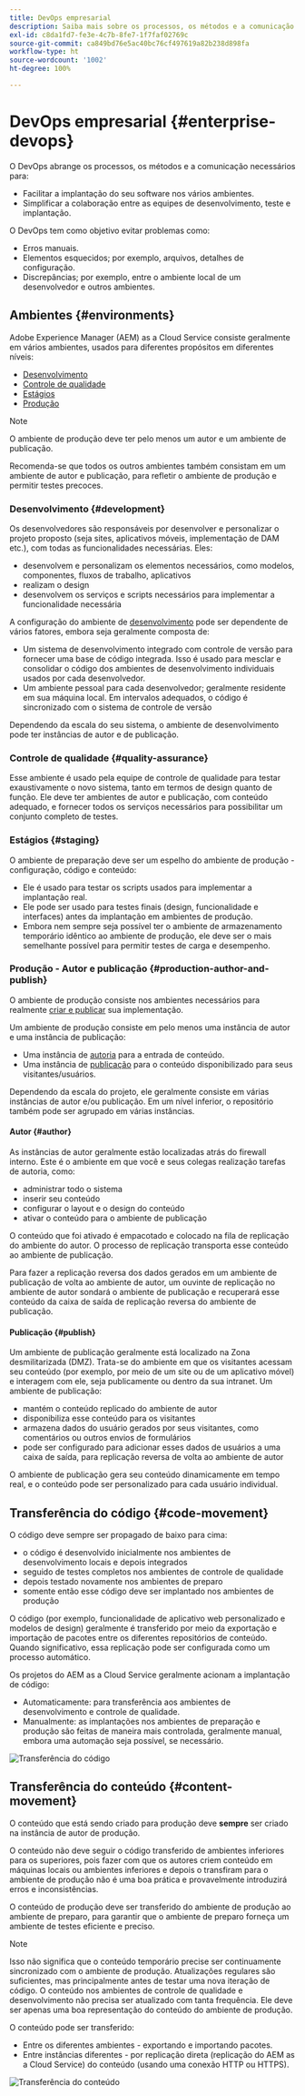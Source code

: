 ```yaml
---
title: DevOps empresarial
description: Saiba mais sobre os processos, os métodos e a comunicação necessários para facilitar a implantação e simplificar a colaboração.
exl-id: c8da1fd7-fe3e-4c7b-8fe7-1f7faf02769c
source-git-commit: ca849bd76e5ac40bc76cf497619a82b238d898fa
workflow-type: ht
source-wordcount: '1002'
ht-degree: 100%

---
```


# DevOps empresarial {#enterprise-devops}

O DevOps abrange os processos, os métodos e a comunicação necessários para:

* Facilitar a implantação do seu software nos vários ambientes.
* Simplificar a colaboração entre as equipes de desenvolvimento, teste e implantação.

O DevOps tem como objetivo evitar problemas como:

* Erros manuais.
* Elementos esquecidos; por exemplo, arquivos, detalhes de configuração.
* Discrepâncias; por exemplo, entre o ambiente local de um desenvolvedor e outros ambientes.

## Ambientes {#environments}

Adobe Experience Manager (AEM) as a Cloud Service consiste geralmente em vários ambientes, usados para diferentes propósitos em diferentes níveis:

* [Desenvolvimento](#development)
* [Controle de qualidade](#quality-assurance)
* [Estágios](#staging)
* [Produção](#production-author-and-publish)

>[!NOTE]
>
>O ambiente de produção deve ter pelo menos um autor e um ambiente de publicação.
>
>Recomenda-se que todos os outros ambientes também consistam em um ambiente de autor e publicação, para refletir o ambiente de produção e permitir testes precoces.

### Desenvolvimento {#development}

Os desenvolvedores são responsáveis por desenvolver e personalizar o projeto proposto (seja sites, aplicativos móveis, implementação de DAM etc.), com todas as funcionalidades necessárias. Eles:

* desenvolvem e personalizam os elementos necessários, como modelos, componentes, fluxos de trabalho, aplicativos
* realizam o design
* desenvolvem os serviços e scripts necessários para implementar a funcionalidade necessária

A configuração do ambiente de [desenvolvimento](/help/implementing/developing/introduction/development-guidelines.md) pode ser dependente de vários fatores, embora seja geralmente composta de:

* Um sistema de desenvolvimento integrado com controle de versão para fornecer uma base de código integrada. Isso é usado para mesclar e consolidar o código dos ambientes de desenvolvimento individuais usados por cada desenvolvedor.
* Um ambiente pessoal para cada desenvolvedor; geralmente residente em sua máquina local. Em intervalos adequados, o código é sincronizado com o sistema de controle de versão

Dependendo da escala do seu sistema, o ambiente de desenvolvimento pode ter instâncias de autor e de publicação.

### Controle de qualidade {#quality-assurance}

Esse ambiente é usado pela equipe de controle de qualidade para testar exaustivamente o novo sistema, tanto em termos de design quanto de função. Ele deve ter ambientes de autor e publicação, com conteúdo adequado, e fornecer todos os serviços necessários para possibilitar um conjunto completo de testes.

### Estágios {#staging}

O ambiente de preparação deve ser um espelho do ambiente de produção - configuração, código e conteúdo:

* Ele é usado para testar os scripts usados para implementar a implantação real.
* Ele pode ser usado para testes finais (design, funcionalidade e interfaces) antes da implantação em ambientes de produção.
* Embora nem sempre seja possível ter o ambiente de armazenamento temporário idêntico ao ambiente de produção, ele deve ser o mais semelhante possível para permitir testes de carga e desempenho.

### Produção - Autor e publicação {#production-author-and-publish}

O ambiente de produção consiste nos ambientes necessários para realmente [criar e publicar](/help/sites-cloud/authoring/getting-started/concepts.md) sua implementação.

Um ambiente de produção consiste em pelo menos uma instância de autor e uma instância de publicação:

* Uma instância de [autoria](#author) para a entrada de conteúdo.
* Uma instância de [publicação](#publish) para o conteúdo disponibilizado para seus visitantes/usuários.

Dependendo da escala do projeto, ele geralmente consiste em várias instâncias de autor e/ou publicação. Em um nível inferior, o repositório também pode ser agrupado em várias instâncias.

#### Autor {#author}

As instâncias de autor geralmente estão localizadas atrás do firewall interno. Este é o ambiente em que você e seus colegas realização tarefas de autoria, como:

* administrar todo o sistema
* inserir seu conteúdo
* configurar o layout e o design do conteúdo
* ativar o conteúdo para o ambiente de publicação

O conteúdo que foi ativado é empacotado e colocado na fila de replicação do ambiente do autor. O processo de replicação transporta esse conteúdo ao ambiente de publicação.

Para fazer a replicação reversa dos dados gerados em um ambiente de publicação de volta ao ambiente de autor, um ouvinte de replicação no ambiente de autor sondará o ambiente de publicação e recuperará esse conteúdo da caixa de saída de replicação reversa do ambiente de publicação.

#### Publicação {#publish}

Um ambiente de publicação geralmente está localizado na Zona desmilitarizada (DMZ). Trata-se do ambiente em que os visitantes acessam seu conteúdo (por exemplo, por meio de um site ou de um aplicativo móvel) e interagem com ele, seja publicamente ou dentro da sua intranet. Um ambiente de publicação:

* mantém o conteúdo replicado do ambiente de autor
* disponibiliza esse conteúdo para os visitantes
* armazena dados do usuário gerados por seus visitantes, como comentários ou outros envios de formulários
* pode ser configurado para adicionar esses dados de usuários a uma caixa de saída, para replicação reversa de volta ao ambiente de autor

O ambiente de publicação gera seu conteúdo dinamicamente em tempo real, e o conteúdo pode ser personalizado para cada usuário individual.

## Transferência do código {#code-movement}

O código deve sempre ser propagado de baixo para cima:

* o código é desenvolvido inicialmente nos ambientes de desenvolvimento locais e depois integrados
* seguido de testes completos nos ambientes de controle de qualidade
* depois testado novamente nos ambientes de preparo
* somente então esse código deve ser implantado nos ambientes de produção

O código (por exemplo, funcionalidade de aplicativo web personalizado e modelos de design) geralmente é transferido por meio da exportação e importação de pacotes entre os diferentes repositórios de conteúdo. Quando significativo, essa replicação pode ser configurada como um processo automático.

Os projetos do AEM as a Cloud Service geralmente acionam a implantação de código:

* Automaticamente: para transferência aos ambientes de desenvolvimento e controle de qualidade.
* Manualmente: as implantações nos ambientes de preparação e produção são feitas de maneira mais controlada, geralmente manual, embora uma automação seja possível, se necessário.

![Transferência do código](assets/code-movement.png)

## Transferência do conteúdo {#content-movement}

O conteúdo que está sendo criado para produção deve **sempre** ser criado na instância de autor de produção.

O conteúdo não deve seguir o código transferido de ambientes inferiores para os superiores, pois fazer com que os autores criem conteúdo em máquinas locais ou ambientes inferiores e depois o transfiram para o ambiente de produção não é uma boa prática e provavelmente introduzirá erros e inconsistências.

O conteúdo de produção deve ser transferido do ambiente de produção ao ambiente de preparo, para garantir que o ambiente de preparo forneça um ambiente de testes eficiente e preciso.

>[!NOTE]
>
>Isso não significa que o conteúdo temporário precise ser continuamente sincronizado com o ambiente de produção. Atualizações regulares são suficientes, mas principalmente antes de testar uma nova iteração de código. O conteúdo nos ambientes de controle de qualidade e desenvolvimento não precisa ser atualizado com tanta frequência. Ele deve ser apenas uma boa representação do conteúdo do ambiente de produção.

O conteúdo pode ser transferido:

* Entre os diferentes ambientes - exportando e importando pacotes.
* Entre instâncias diferentes - por replicação direta (replicação do AEM as a Cloud Service) do conteúdo (usando uma conexão HTTP ou HTTPS).

![Transferência do conteúdo](assets/content-movement.png)
